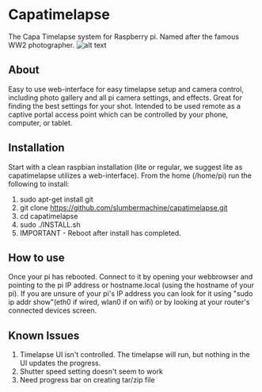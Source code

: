 # Capatimelapse
The Capa Timelapse system for Raspberry pi.  Named after the famous WW2 photographer. 
![alt text](https://github.com/slumbermachine/capatimelapse/blob/master/images/sampleMain.png)


## About
Easy to use web-interface for easy timelapse setup and camera control, including photo gallery and all pi camera settings, and effects.  Great for finding the best settings for your shot.  Intended to be used remote as a captive portal access point which can be controlled by your phone, computer, or tablet.

## Installation
Start with a clean raspbian installation (lite or regular, we suggest lite as capatimelapse utilizes a web-interface).  From the home (/home/pi) run the following to install:
1. sudo apt-get install git
2. git clone https://github.com/slumbermachine/capatimelapse.git
3. cd capatimelapse
4. sudo ./INSTALL.sh
5. IMPORTANT - Reboot after install has completed.

## How to use
Once your pi has rebooted.  Connect to it by opening your webbrowser and pointing to the pi IP address or hostname.local (using the hostname of your pi). If you are unsure of your pi's IP address you can look for it using "sudo ip addr show"(eth0 if wired, wlan0 if on wifi) or by looking at your router's connected devices screen.

## Known Issues
1. Timelapse UI isn't controlled.  The timelapse will run, but nothing in the UI updates the progress.
2. Shutter speed setting doesn't seem to work
3. Need progress bar on creating tar/zip file
